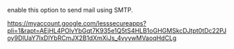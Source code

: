enable this option to send mail using SMTP.

https://myaccount.google.com/lesssecureapps?pli=1&rapt=AEjHL4POlvYbGqt7K935e1Q5tS4HLB1oGHGMSkcDJtpt0tDc22PJoy9DlUaY7lxDlYbRCmJX2B1dXmXiJs_4vyywMVaoqHdCLg
